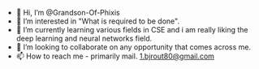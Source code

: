 - 👋 Hi, I’m @Grandson-Of-Phixis
- 👀 I’m interested in "What is required to be done".
- 🌱 I’m currently learning various fields in CSE and i am really liking the deep learning and neural networks field.
- 💞️ I’m looking to collaborate on any opportunity that comes across me.
- 📫 How to reach me - primarily mail. 1.bjrout80@gmail.com 

<!---
Grandson-Of-Phixis/Grandson-Of-Phixis is a ✨ special ✨ repository because its `README.md` (this file) appears on your GitHub profile.
You can click the Preview link to take a look at your changes.
--->
